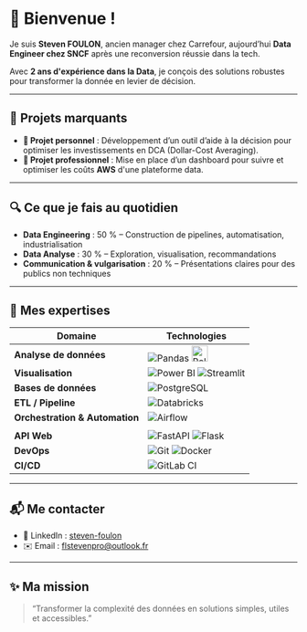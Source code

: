 # 👋 Bienvenue !

Je suis **Steven FOULON**, ancien manager chez Carrefour, aujourd’hui **Data Engineer chez SNCF** après une reconversion réussie dans la tech.

Avec **2 ans d'expérience dans la Data**, je conçois des solutions robustes pour transformer la donnée en levier de décision.

---

## 🚀 Projets marquants

* **🧠 Projet personnel** : Développement d’un outil d’aide à la décision pour optimiser les investissements en DCA (Dollar-Cost Averaging).
* **💼 Projet professionnel** : Mise en place d’un dashboard pour suivre et optimiser les coûts **AWS** d'une plateforme data.

---

## 🔍 Ce que je fais au quotidien

* **Data Engineering** : 50 % – Construction de pipelines, automatisation, industrialisation
* **Data Analyse** : 30 % – Exploration, visualisation, recommandations
* **Communication & vulgarisation** : 20 % – Présentations claires pour des publics non techniques

---

## 🧰 Mes expertises

| Domaine                        | Technologies                                                                                                                                                                                                                            |
| ------------------------------ | --------------------------------------------------------------------------------------------------------------------------------------------------------------------------------------------------------------------------------------- |
| **Analyse de données**         | ![Pandas](https://img.shields.io/badge/Pandas-150458.svg?style=for-the-badge\&logo=pandas\&logoColor=white) <img src="https://raw.githubusercontent.com/TON_PSEUDO/TON_REPO/main/polars_logo.png" alt="Polars" height="28"/>            |
| **Visualisation**              | ![Power BI](https://img.shields.io/badge/Power%20BI-F2C811.svg?style=for-the-badge\&logo=powerbi\&logoColor=black) ![Streamlit](https://img.shields.io/badge/Streamlit-FF4B4B.svg?style=for-the-badge\&logo=streamlit\&logoColor=white) |
| **Bases de données**           | ![PostgreSQL](https://img.shields.io/badge/PostgreSQL-336791.svg?style=for-the-badge\&logo=postgresql\&logoColor=white)                                                                                                                 |
| **ETL / Pipeline**             | ![Databricks](https://img.shields.io/badge/Databricks-EF3E42.svg?style=for-the-badge\&logo=databricks\&logoColor=white) |
| **Orchestration & Automation** | ![Airflow](https://img.shields.io/badge/Airflow-Orchestration-6A0DAD?style=for-the-badge&logo=apache-airflow&logoColor=white)
                                                                                                                   |
| **API Web**                    | ![FastAPI](https://img.shields.io/badge/FastAPI-05998B.svg?style=for-the-badge\&logo=fastapi\&logoColor=white) ![Flask](https://img.shields.io/badge/Flask_API-000000.svg?style=for-the-badge\&logo=flask\&logoColor=white)             |
| **DevOps**                     | ![Git](https://img.shields.io/badge/Git-F05032.svg?style=for-the-badge\&logo=git\&logoColor=white) ![Docker](https://img.shields.io/badge/Docker-2496ED.svg?style=for-the-badge\&logo=docker\&logoColor=white)                          |
| **CI/CD**                      | ![GitLab CI](https://img.shields.io/badge/GitLab_CI-FC6D26.svg?style=for-the-badge\&logo=gitlab\&logoColor=white)                                                                                                                       |

---

## 📬 Me contacter

* 💼 LinkedIn : [steven-foulon](https://www.linkedin.com/in/steven-foulon-69332514378921788486211/)
* ✉️ Email : [flstevenpro@outlook.fr](mailto:flstevenpro@outlook.fr)

---

## ✨ Ma mission

> “Transformer la complexité des données en solutions simples, utiles et accessibles.”
